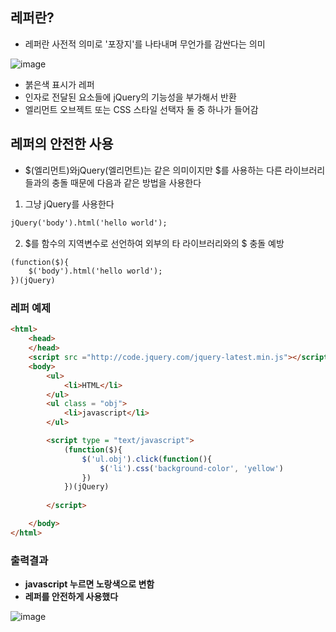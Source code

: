 ## 레퍼란?
- 레퍼란 사전적 의미로 '포장지'를 나타내며 무언가를 감싼다는 의미
 
![image](https://user-images.githubusercontent.com/82345970/168234957-98c0b2bf-6711-4ae5-aa72-10a7623f939d.png)

- 붉은색 표시가 레퍼
- 인자로 전달된 요소들에 jQuery의 기능성을 부가해서 반환
- 엘리먼트 오브젝트 또는 CSS 스타일 선택자 둘 중 하나가 들어감

## 레퍼의 안전한 사용
- $(엘리먼트)와jQuery(엘리먼트)는 같은 의미이지만 $를 사용하는 다른 라이브러리들과의 충돌 때문에 다음과 같은 방법을 사용한다
1. 그냥 jQuery를 사용한다
```html
jQuery('body').html('hello world');
```
2. $를 함수의 지역변수로 선언하여 외부의 타 라이브러리와의 $ 충돌 예방
```html
(function($){
    $('body').html('hello world');
})(jQuery)
```

### 레퍼 예제
```html
<html>
    <head>         
    </head>
    <script src ="http://code.jquery.com/jquery-latest.min.js"></script>      
    <body>
        <ul>
            <li>HTML</li>
        </ul>
        <ul class = "obj">
            <li>javascript</li>
        </ul>

        <script type = "text/javascript">
            (function($){
                $('ul.obj').click(function(){
                    $('li').css('background-color', 'yellow')
                })        
            })(jQuery)
            
        </script>

    </body>
</html>
```

### 출력결과
- **javascript 누르면 노랑색으로 변함**
- **레퍼를 안전하게 사용했다**

![image](https://user-images.githubusercontent.com/82345970/168242139-0037aa5f-336e-4efd-91f2-e01ec285945d.png)
